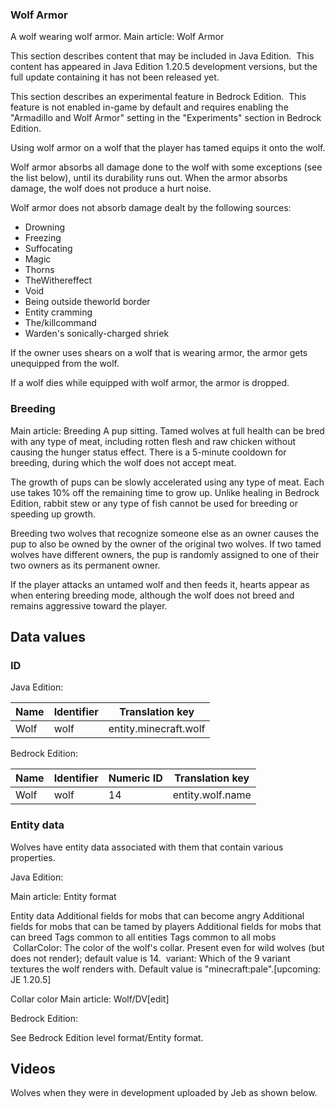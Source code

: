 ### Wolf Armor
A wolf wearing wolf armor.
Main article: Wolf Armor

  

This section describes content that may be included in Java Edition. 
This content has appeared in Java Edition 1.20.5 development versions, but the full update containing it has not been released yet.



  

This section describes an experimental feature in Bedrock Edition. 
This feature is not enabled in-game by default and requires enabling the "Armadillo and Wolf Armor" setting in the "Experiments" section in Bedrock Edition.


Using wolf armor on a wolf that the player has tamed equips it onto the wolf.

Wolf armor absorbs all damage done to the wolf with some exceptions (see the list below), until its durability runs out. When the armor absorbs damage, the wolf does not produce a hurt noise.

Wolf armor does not absorb damage dealt by the following sources:

- Drowning
- Freezing
- Suffocating
- Magic
- Thorns
- TheWithereffect
- Void
- Being outside theworld border
- Entity cramming
- The/killcommand
- Warden's sonically-charged shriek

If the owner uses shears on a wolf that is wearing armor, the armor gets unequipped from the wolf.

If a wolf dies while equipped with wolf armor, the armor is dropped.

### Breeding
Main article: Breeding
A pup sitting.
Tamed wolves at full health can be bred with any type of meat, including rotten flesh and raw chicken without causing the hunger status effect. There is a 5-minute cooldown for breeding, during which the wolf does not accept meat.

The growth of pups can be slowly accelerated using any type of meat. Each use takes 10% off the remaining time to grow up. Unlike healing in Bedrock Edition, rabbit stew or any type of fish cannot be used for breeding or speeding up growth.

Breeding two wolves that recognize someone else as an owner causes the pup to also be owned by the owner of the original two wolves. If two tamed wolves have different owners, the pup is randomly assigned to one of their two owners as its permanent owner.

If the player attacks an untamed wolf and then feeds it, hearts appear as when entering breeding mode, although the wolf does not breed and remains aggressive toward the player.

## Data values
### ID
Java Edition:

| Name | Identifier | Translation key       |
|------|------------|-----------------------|
| Wolf | wolf       | entity.minecraft.wolf |

Bedrock Edition:

| Name | Identifier | Numeric ID | Translation key  |
|------|------------|------------|------------------|
| Wolf | wolf       | 14         | entity.wolf.name |

### Entity data
Wolves have entity data associated with them that contain various properties.

Java Edition:

Main article: Entity format

 Entity data
Additional fields for mobs that can become angry
Additional fields for mobs that can be tamed by players
Additional fields for mobs that can breed
Tags common to all entities
Tags common to all mobs
 CollarColor: The color of the wolf's collar. Present even for wild wolves (but does not render); default value is 14.
 variant: Which of the 9 variant textures the wolf renders with. Default value is "minecraft:pale".‌[upcoming: JE 1.20.5]


Collar color
Main article: Wolf/DV[edit]

Bedrock Edition:

See Bedrock Edition level format/Entity format.
## Videos



Wolves when they were in development uploaded by Jeb as shown below.




